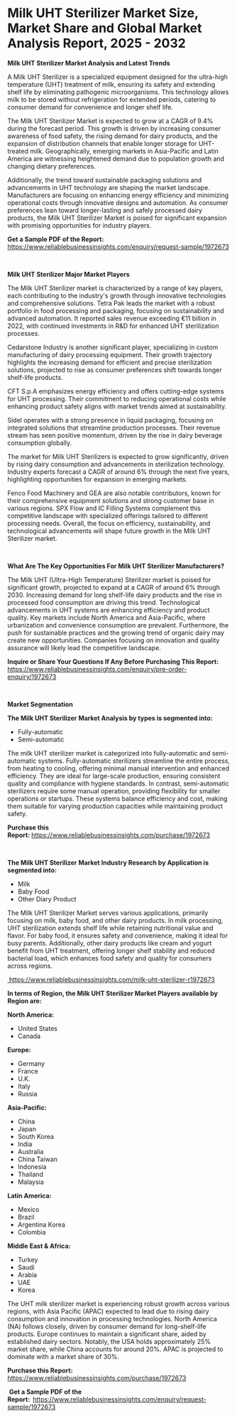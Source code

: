 <p><h1>Milk UHT Sterilizer Market Size, Market Share and Global Market Analysis Report, 2025 - 2032</h1></p><p><strong>Milk UHT Sterilizer Market Analysis and Latest Trends</strong></p>
<p><p>A Milk UHT Sterilizer is a specialized equipment designed for the ultra-high temperature (UHT) treatment of milk, ensuring its safety and extending shelf life by eliminating pathogenic microorganisms. This technology allows milk to be stored without refrigeration for extended periods, catering to consumer demand for convenience and longer shelf life.</p><p>The Milk UHT Sterilizer Market is expected to grow at a CAGR of 9.4% during the forecast period. This growth is driven by increasing consumer awareness of food safety, the rising demand for dairy products, and the expansion of distribution channels that enable longer storage for UHT-treated milk. Geographically, emerging markets in Asia-Pacific and Latin America are witnessing heightened demand due to population growth and changing dietary preferences. </p><p>Additionally, the trend toward sustainable packaging solutions and advancements in UHT technology are shaping the market landscape. Manufacturers are focusing on enhancing energy efficiency and minimizing operational costs through innovative designs and automation. As consumer preferences lean toward longer-lasting and safely processed dairy products, the Milk UHT Sterilizer Market is poised for significant expansion with promising opportunities for industry players.</p></p>
<p><strong>Get a Sample PDF of the Report:&nbsp;</strong> <a href="https://www.reliablebusinessinsights.com/enquiry/request-sample/1972673?utm_campaign=2268&utm_medium=2&utm_source=Github&utm_content=ia&utm_term=12042025&utm_id=milk-uht-sterilizer">https://www.reliablebusinessinsights.com/enquiry/request-sample/1972673</a></p>
<p>&nbsp;</p>
<p><strong>Milk UHT Sterilizer Major Market Players</strong></p>
<p><p>The Milk UHT Sterilizer market is characterized by a range of key players, each contributing to the industry's growth through innovative technologies and comprehensive solutions. Tetra Pak leads the market with a robust portfolio in food processing and packaging, focusing on sustainability and advanced automation. It reported sales revenue exceeding €11 billion in 2022, with continued investments in R&D for enhanced UHT sterilization processes. </p><p>Cedarstone Industry is another significant player, specializing in custom manufacturing of dairy processing equipment. Their growth trajectory highlights the increasing demand for efficient and precise sterilization solutions, projected to rise as consumer preferences shift towards longer shelf-life products.</p><p>CFT S.p.A emphasizes energy efficiency and offers cutting-edge systems for UHT processing. Their commitment to reducing operational costs while enhancing product safety aligns with market trends aimed at sustainability. </p><p>Sidel operates with a strong presence in liquid packaging, focusing on integrated solutions that streamline production processes. Their revenue stream has seen positive momentum, driven by the rise in dairy beverage consumption globally.</p><p>The market for Milk UHT Sterilizers is expected to grow significantly, driven by rising dairy consumption and advancements in sterilization technology. Industry experts forecast a CAGR of around 6% through the next five years, highlighting opportunities for expansion in emerging markets. </p><p>Fenco Food Machinery and GEA are also notable contributors, known for their comprehensive equipment solutions and strong customer base in various regions. SPX Flow and IC Filling Systems complement this competitive landscape with specialized offerings tailored to different processing needs. Overall, the focus on efficiency, sustainability, and technological advancements will shape future growth in the Milk UHT Sterilizer market.</p></p>
<p>&nbsp;</p>
<p><strong>What Are The Key Opportunities For Milk UHT Sterilizer Manufacturers?</strong></p>
<p><p>The Milk UHT (Ultra-High Temperature) Sterilizer market is poised for significant growth, projected to expand at a CAGR of around 6% through 2030. Increasing demand for long shelf-life dairy products and the rise in processed food consumption are driving this trend. Technological advancements in UHT systems are enhancing efficiency and product quality. Key markets include North America and Asia-Pacific, where urbanization and convenience consumption are prevalent. Furthermore, the push for sustainable practices and the growing trend of organic dairy may create new opportunities. Companies focusing on innovation and quality assurance will likely lead the competitive landscape.</p></p>
<p><strong>Inquire or Share Your Questions If Any Before Purchasing This Report:</strong> <a href="https://www.reliablebusinessinsights.com/enquiry/pre-order-enquiry/1972673?utm_campaign=2268&utm_medium=2&utm_source=Github&utm_content=ia&utm_term=12042025&utm_id=milk-uht-sterilizer">https://www.reliablebusinessinsights.com/enquiry/pre-order-enquiry/1972673</a></p>
<p>&nbsp;</p>
<p><strong>Market Segmentation</strong></p>
<p><strong>The Milk UHT Sterilizer Market Analysis by types is segmented into:</strong></p>
<p><ul><li>Fully-automatic</li><li>Semi-automatic</li></ul></p>
<p><p>The milk UHT sterilizer market is categorized into fully-automatic and semi-automatic systems. Fully-automatic sterilizers streamline the entire process, from heating to cooling, offering minimal manual intervention and enhanced efficiency. They are ideal for large-scale production, ensuring consistent quality and compliance with hygiene standards. In contrast, semi-automatic sterilizers require some manual operation, providing flexibility for smaller operations or startups. These systems balance efficiency and cost, making them suitable for varying production capacities while maintaining product safety.</p></p>
<p><strong>Purchase this Report:&nbsp;</strong><a href="https://www.reliablebusinessinsights.com/purchase/1972673?utm_campaign=2268&utm_medium=2&utm_source=Github&utm_content=ia&utm_term=12042025&utm_id=milk-uht-sterilizer">https://www.reliablebusinessinsights.com/purchase/1972673</a></p>
<p>&nbsp;</p>
<p><strong>The Milk UHT Sterilizer Market Industry Research by Application is segmented into:</strong></p>
<p><ul><li>Milk</li><li>Baby Food</li><li>Other Diary Product</li></ul></p>
<p><p>The Milk UHT Sterilizer Market serves various applications, primarily focusing on milk, baby food, and other dairy products. In milk processing, UHT sterilization extends shelf life while retaining nutritional value and flavor. For baby food, it ensures safety and convenience, making it ideal for busy parents. Additionally, other dairy products like cream and yogurt benefit from UHT treatment, offering longer shelf stability and reduced bacterial load, which enhances food safety and quality for consumers across regions.</p></p>
<p><a href="https://www.reliablebusinessinsights.com/milk-uht-sterilizer-r1972673?utm_campaign=2268&utm_medium=2&utm_source=Github&utm_content=ia&utm_term=12042025&utm_id=milk-uht-sterilizer">&nbsp;https://www.reliablebusinessinsights.com/milk-uht-sterilizer-r1972673</a></p>
<p><strong>In terms of Region, the Milk UHT Sterilizer Market Players available by Region are:</strong></p>
<p>
    <p> <strong> North America: </strong>
        <ul>
            <li>United States</li>
            <li>Canada</li>
        </ul>
        </p> 
    <p> <strong> Europe: </strong>
        <ul>
            <li>Germany</li>
            <li>France</li>
            <li>U.K.</li>
            <li>Italy</li>
            <li>Russia</li>
        </ul>
        </p> 
    <p> <strong> Asia-Pacific: </strong>
        <ul>
            <li>China</li>
            <li>Japan</li>
            <li>South Korea</li>
            <li>India</li>
            <li>Australia</li>
            <li>China Taiwan</li>
            <li>Indonesia</li>
            <li>Thailand</li>
            <li>Malaysia</li>
        </ul>
        </p> 
    <p> <strong> Latin America: </strong>
        <ul>
            <li>Mexico</li>
            <li>Brazil</li>
            <li>Argentina Korea</li>
            <li>Colombia</li>
        </ul>
        </p> 
    <p> <strong> Middle East & Africa: </strong>
        <ul>
            <li>Turkey</li>
            <li>Saudi</li>
            <li>Arabia</li>
            <li>UAE</li>
            <li>Korea</li>
        </ul>
    </p>
    </p>
<p><p>The UHT milk sterilizer market is experiencing robust growth across various regions, with Asia Pacific (APAC) expected to lead due to rising dairy consumption and innovation in processing technologies. North America (NA) follows closely, driven by consumer demand for long-shelf-life products. Europe continues to maintain a significant share, aided by established dairy sectors. Notably, the USA holds approximately 25% market share, while China accounts for around 20%. APAC is projected to dominate with a market share of 30%.</p></p>
<p><strong>Purchase this Report: </strong><a href="https://www.reliablebusinessinsights.com/purchase/1972673?utm_campaign=2268&utm_medium=2&utm_source=Github&utm_content=ia&utm_term=12042025&utm_id=milk-uht-sterilizer">https://www.reliablebusinessinsights.com/purchase/1972673</a></p>
<p>&nbsp;<strong>Get a Sample PDF of the Report:&nbsp;&nbsp;</strong><a href="https://www.reliablebusinessinsights.com/enquiry/request-sample/1972673?utm_campaign=2268&utm_medium=2&utm_source=Github&utm_content=ia&utm_term=12042025&utm_id=milk-uht-sterilizer">https://www.reliablebusinessinsights.com/enquiry/request-sample/1972673</a></p>
<p><strong></strong></p>
<p><p></p><p></p><p></p></p>